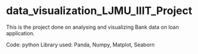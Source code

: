 # data_visualization_LJMU_IIIT_Project

This is the project done on analysing and visualizing Bank data on loan application.

Code: python
Library used: Panda, Numpy, Matplot, Seaborn
